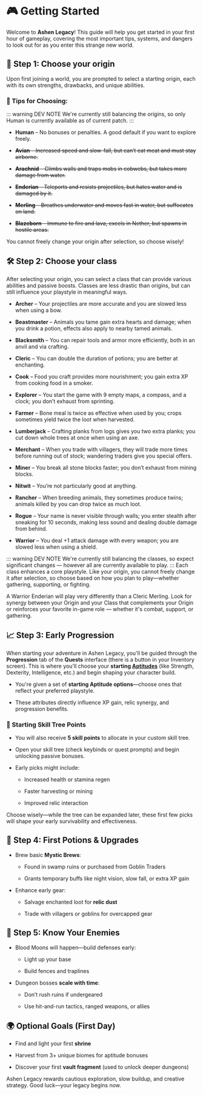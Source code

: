 # 🎮 Getting Started

Welcome to **Ashen Legacy**! This guide will help you get started in your first hour of gameplay, covering the most important tips, systems, and dangers to look out for as you enter this strange new world.

## 🧬 Step 1: Choose your origin

Upon first joining a world, you are prompted to select a starting origin, each with its own strengths, drawbacks, and unique abilities.
### 🔰 Tips for Choosing:

::: warning DEV NOTE
We're currently still balancing the origins, so only Human is currently available as of current patch.
:::

- **Human** – No bonuses or penalties. A good default if you want to explore freely.
    
- ~~**Avian** – Increased speed and slow-fall, but can’t eat meat and must stay airborne.~~
    
- ~~**Arachnid** – Climbs walls and traps mobs in cobwebs, but takes more damage from water.~~
    
- ~~**Enderian** – Teleports and resists projectiles, but hates water and is damaged by it.~~
    
- ~~**Merling** – Breathes underwater and moves fast in water, but suffocates on land.~~
    
- ~~**Blazeborn** – Immune to fire and lava, excels in Nether, but spawns in hostile areas.~~ 

You cannot freely change your origin after selection, so choose wisely!

## 🛠️ Step 2: Choose your class

After selecting your origin, you can select a class that can provide various abilities and passive boosts.  Classes are less drastic than origins, but can still influence your playstyle in meaningful ways.
- **Archer** – Your projectiles are more accurate and you are slowed less when using a bow.
    
- **Beastmaster** – Animals you tame gain extra hearts and damage; when you drink a potion, effects also apply to nearby tamed animals.
    
- **Blacksmith** – You can repair tools and armor more efficiently, both in an anvil and via crafting.
    
- **Cleric** – You can double the duration of potions; you are better at enchanting.
    
- **Cook** – Food you craft provides more nourishment; you gain extra XP from cooking food in a smoker.
    
- **Explorer** – You start the game with 9 empty maps, a compass, and a clock; you don’t exhaust from sprinting.
    
- **Farmer** – Bone meal is twice as effective when used by you; crops sometimes yield twice the loot when harvested.
    
- **Lumberjack** – Crafting planks from logs gives you two extra planks; you cut down whole trees at once when using an axe.
    
- **Merchant** – When you trade with villagers, they will trade more times before running out of stock; wandering traders give you special offers.
    
- **Miner** – You break all stone blocks faster; you don’t exhaust from mining blocks.
    
- **Nitwit** – You’re not particularly good at anything.
    
- **Rancher** – When breeding animals, they sometimes produce twins; animals killed by you can drop twice as much loot.
    
- **Rogue** – Your name is never visible through walls; you enter stealth after sneaking for 10 seconds, making less sound and dealing double damage from behind.
    
- **Warrior** – You deal +1 attack damage with every weapon; you are slowed less when using a shield.

::: warning DEV NOTE
We're currently still balancing the classes, so expect significant changes — however all are currently available to play.
:::
Each class enhances a core playstyle. Like your origin, you cannot freely change it after selection, so choose based on how you plan to play—whether gathering, supporting, or fighting.

A Warrior Enderian will play very differently than a Cleric Merling. Look for synergy between your Origin and your Class that complements your Origin or reinforces your favorite in-game role — whether it's combat, support, or gathering.


## 📈 Step 3: Early Progression

When starting your adventure in Ashen Legacy, you'll be guided through the **Progression** tab of the **Quests** interface (there is a button in your Inventory screen). This is where you'll choose your **starting [Aptitudes](aptitudes)** (like Strength, Dexterity, Intelligence, etc.) and begin shaping your character build.

- You're given a set of **starting Aptitude options**—choose ones that reflect your preferred playstyle.
    
- These attributes directly influence XP gain, relic synergy, and progression benefits.
    

### 🎯 Starting Skill Tree Points

- You will also receive **5 skill points** to allocate in your custom skill tree.
    
- Open your skill tree (check keybinds or quest prompts) and begin unlocking passive bonuses.
    
- Early picks might include:
    
    - Increased health or stamina regen
        
    - Faster harvesting or mining
        
    - Improved relic interaction
        

Choose wisely—while the tree can be expanded later, these first few picks will shape your early survivability and effectiveness.

## 🧪 Step 4: First Potions & Upgrades

- Brew basic **Mystic Brews**:
    
    - Found in swamp ruins or purchased from Goblin Traders
        
    - Grants temporary buffs like night vision, slow fall, or extra XP gain
        
- Enhance early gear:
    
    - Salvage enchanted loot for **relic dust**
        
    - Trade with villagers or goblins for overcapped gear
        

## 🧙 Step 5: Know Your Enemies

- Blood Moons will happen—build defenses early:
    
    - Light up your base
        
    - Build fences and traplines
        
- Dungeon bosses **scale with time**:
    
    - Don’t rush ruins if undergeared
        
    - Use hit-and-run tactics, ranged weapons, or allies
        

## 🌍 Optional Goals (First Day)

- Find and light your first **shrine**
    
- Harvest from 3+ unique biomes for aptitude bonuses
    
- Discover your first **vault fragment** (used to unlock deeper dungeons)
    

Ashen Legacy rewards cautious exploration, slow buildup, and creative strategy. Good luck—your legacy begins now.